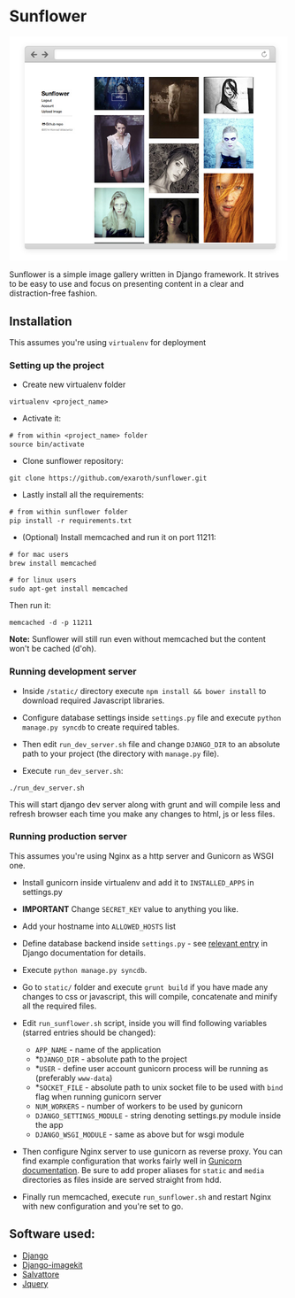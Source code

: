 # Sunflower

![](sunflower_thumb.jpg)

Sunflower is a simple image gallery written in Django framework. It strives to
be easy to use and focus on presenting content in a clear and distraction-free fashion.


## Installation

This assumes you're using `virtualenv` for deployment

### Setting up the project

* Create new virtualenv folder
```shell
virtualenv <project_name>
```

* Activate it:
```shell
# from within <project_name> folder
source bin/activate
```

* Clone sunflower repository:
```shell
git clone https://github.com/exaroth/sunflower.git
```

* Lastly install all the requirements:
```shell
# from within sunflower folder
pip install -r requirements.txt
```

* (Optional) Install memcached and run it on port 11211:
```shell
# for mac users
brew install memcached
```
```shell
# for linux users
sudo apt-get install memcached
```
Then run it:
```shell
memcached -d -p 11211
```

**Note:** Sunflower will still run even without memcached but the content won't be cached (d'oh).

### Running development server

* Inside `/static/` directory execute `npm install && bower install` to download required Javascript libraries.

* Configure database settings inside `settings.py` file and execute `python manage.py syncdb` to create required tables.

* Then edit `run_dev_server.sh` file and change `DJANGO_DIR` to an absolute path to your project (the directory with `manage.py` file).


* Execute `run_dev_server.sh`:
```shell
./run_dev_server.sh
```
This will start django dev server along with grunt and will compile less and refresh browser each time you make any changes to html, js or less files.


### Running production server

This assumes you're using Nginx as a http server and Gunicorn as WSGI one.
* Install gunicorn inside virtualenv and add it to `INSTALLED_APPS` in settings.py
* **IMPORTANT** Change `SECRET_KEY` value to anything you like.
* Add your hostname into `ALLOWED_HOSTS` list
* Define database backend inside `settings.py` - see [relevant entry](https://docs.djangoproject.com/en/dev/ref/databases/) in Django documentation for details.
* Execute `python manage.py syncdb`.
* Go to `static/` folder and execute `grunt build` if you have made any changes to css or javascript, this will compile, concatenate and minify all the required files.
* Edit `run_sunflower.sh` script, inside you will find following variables (starred entries should be changed):
    + `APP_NAME` - name of the application
    + *`DJANGO_DIR` - absolute path to the project
	+ *`USER` - define user account gunicorn process will be running as (preferably `www-data`)
    + *`SOCKET_FILE` - absolute path to unix socket file to be used with `bind` flag when running gunicorn server
    + `NUM_WORKERS` - number of workers to be used by gunicorn
    + `DJANGO_SETTINGS_MODULE` - string denoting settings.py module inside the app
    + `DJANGO_WSGI_MODULE` - same as above but for wsgi module


* Then configure Nginx server to use gunicorn as reverse proxy. You can find example configuration that works fairly well in [Gunicorn documentation](http://gunicorn-docs.readthedocs.org/en/latest/deploy.html). Be sure to add proper aliases for `static` and `media` directories as files inside are served straight from hdd.
* Finally run memcached, execute `run_sunflower.sh` and restart Nginx with new configuration and you're set to go.

## Software used:

* [Django](https://github.com/django/django)
* [Django-imagekit](https://github.com/django/django)
* [Salvattore](https://github.com/rnmp/salvattore)
* [Jquery](https://github.com/jquery/jquery)
